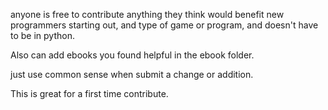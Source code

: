 anyone is free to contribute anything they think would benefit new programmers starting out, and type of game or program, and doesn't have to be in python.

Also can add ebooks you found helpful in the ebook folder.

just use common sense when submit a change or addition.

This is great for a first time contribute.
